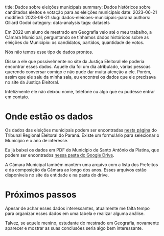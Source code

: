 title: Dados sobre eleições municipais
summary: Dados históricos sobre canditados eleitos e votação para as eleições municipais
date: 2023-06-21
modified: 2023-06-21
slug: dados-eleicoes-municipais-parana
authors: Giliard Godoi
category: data-analysis
tags: datasets

Em 2022 um aluno de mestrado em Geografia veio até o meu trabalho, a Câmara Municipal, perguntando se tínhamos dados históricos sobre as eleições do Município: os candidatos, partidos, quantidade de votos.

Nós não temos esse tipo de dados prontos.

Disse a ele que possivelmente no site da Justiça Eleitoral ele poderia encontrar esses dados. Aquele dia foi um dia atribulado, várias pessoas querendo conversar comigo e não pude dar muita atenção a ele. Porém, assim que ele saiu da minha sala, eu encontrei os dados que ele precisava no site da Justiça Eleitoral.

Infelizmente ele não deixou nome, telefone ou algo que eu pudesse entrar em contato.

# Onde estão os dados

Os dados das eleições municipais podem ser encontradas [nesta página](https://www.tre-pr.jus.br/eleicoes/resultados/resultados-de-eleicoes-municipais-tre-pr) do Tribunal Regional Eleitoral do Paraná. Existe um formulário para selecionar o Município e o ano de interesse.

Eu já baixei os dados em PDF do Município de Santo Antônio da Platina, que podem ser encontrados [nessa pasta do Google Drive](https://drive.google.com/drive/folders/1oIY3ox24z55VbDUlERW2vCjakbYKBNHU?usp=sharing).

A Câmara Municipal também mantém uma arquivo com a lista dos Prefeitos e da composição da Câmara ao longo dos anos. Esses arquivos estão disponíveis no site da entidade e na pasta do drive.

# Próximos passos

Apesar de achar esses dados interessantes, atualmente me falta tempo para organizar esses dados em uma tabela e realizar alguma análise.

Talvez, se aquele menino, estudante do mestrado em Geografia, novamente aparecer e mostrar as suas conclusões seria algo bem interessante.